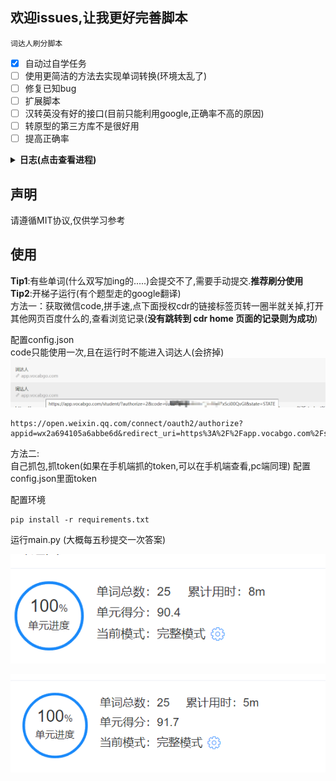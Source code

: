 ## 欢迎issues,让我更好完善脚本
`词达人刷分脚本`
- [x] 自动过自学任务
- [ ] 使用更简洁的方法去实现单词转换(环境太乱了)
- [ ] 修复已知bug
- [ ] 扩展脚本
- [ ] 汉转英没有好的接口(目前只能利用google,正确率不高的原因)
- [ ] 转原型的第三方库不是很好用
- [ ] 提高正确率

<details> <summary> <b>日志(点击查看进程)</b> </summary>

**目前存在的bug**  
+ 环境问题,google要挂梯子
+ 转成单词原型没有好用的库 
**2024-01-03**
+ 修补没测试bug
**2023-12-26**
+ 添加无需抓包的方法

**2023-12-24**
+ 修复服务器放回错误数据

**2023-12-24**
+ 解决一部分”单词填空“bug

**2023-12-23**
+ 新增选择全部单词
+ 过单词阅读卡片

**2023-12-23**
+ 获取 abc加密方式
+ 获取header '授权‘ 加密(目前看来是固定)  
+ 暂时无法解决的bug,用第三方库个别单词无法转成原型,需要手动过该题目

**2023-12-22**
+ 修复单选bug  
+ 修复填充单词bug

**2023-12-21**

+ 汉译英
+ 英译汉
+ 听力
+ 填写句子
+ complete单词
+ 稳定85分以上

**2023-12-19**

+ 完成选择题提交
+ 后面会补全
+ 写的有点乱,后面调整一下
</details>


## 声明

请遵循MIT协议,仅供学习参考

## 使用
**Tip1**:有些单词(什么双写加ing的.....)会提交不了,需要手动提交.**推荐刷分使用**   
**Tip2**:开梯子运行(有个题型走的google翻译)    
方法一：获取微信code,拼手速,点下面授权cdr的链接标签页转一圈半就关掉,打开其他网页百度什么的,查看浏览记录(**没有跳转到 cdr home 页面的记录则为成功**) 

配置config.json      
code只能使用一次,且在运行时不能进入词达人(会挤掉)
![img.png](img/img.png)
```angular2html
https://open.weixin.qq.com/connect/oauth2/authorize?appid=wx2a694105a6abbe6d&redirect_uri=https%3A%2F%2Fapp.vocabgo.com%2Fstudent%2F%3Fauthorize%3D2&response_type=code&scope=snsapi_userinfo&state=STATE
```
方法二:  
自己抓包,抓token(如果在手机端抓的token,可以在手机端查看,pc端同理)
配置config.json里面token


配置环境
```angular2html
pip install -r requirements.txt
```
运行main.py (大概每五秒提交一次答案)  
  
![result](./img/result.png)
  
![result](./img/result2.png)